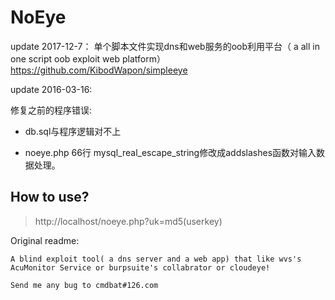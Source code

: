 # NoEye
update 2017-12-7：
单个脚本文件实现dns和web服务的oob利用平台（ a all in one script  oob exploit web  platform）
https://github.com/KibodWapon/simpleeye

update 2016-03-16:

修复之前的程序错误:

  - db.sql与程序逻辑对不上

  - noeye.php 66行 mysql_real_escape_string修改成addslashes函数对输入数据处理。

## How to use?
> http://localhost/noeye.php?uk=md5(userkey)

Original readme:
	
	A blind exploit tool( a dns server and a web app) that like wvs's AcuMonitor Service or burpsuite's collabrator or cloudeye!

	Send me any bug to cmdbat#126.com
